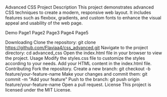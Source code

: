 Advanced CSS Project
Description
This project demonstrates advanced CSS techniques to create a modern, responsive web layout. It includes features such as flexbox, gradients, and custom fonts to enhance the visual appeal and usability of the web page.

Demo
Page1 Page2 Page3 Page4 Page5

Downloading
Clone the repository:
git clone https://github.com/Flaviaa4/css_advanced.git
Navigate to the project directory:
cd advanced_css
Open the index.html file in your browser to view the project.
Usage
Modify the styles.css file to customize the styles according to your needs.
Add your HTML content in the index.html file.
Contributing
Fork the repository.
Create a new branch:
git checkout -b feature/your-feature-name
Make your changes and commit them:
git commit -m "Add your feature"
Push to the branch:
git push origin feature/your-feature-name
Open a pull request.
License
This project is licensed under the MIT License.
